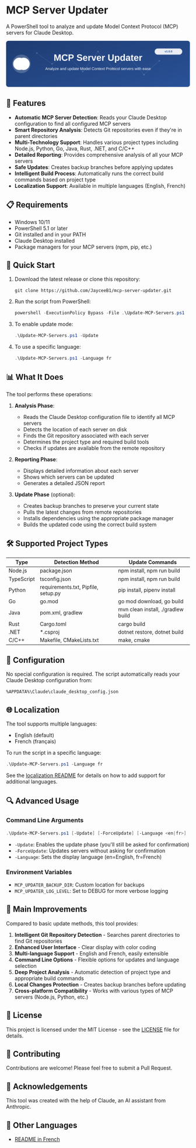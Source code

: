 # MCP Server Updater

A PowerShell tool to analyze and update Model Context Protocol (MCP) servers for Claude Desktop.

![MCP Server Updater Banner](https://raw.githubusercontent.com/JayceeB1/mcp-server-updater/main/assets/banner.svg)

## 🌟 Features

- **Automatic MCP Server Detection**: Reads your Claude Desktop configuration to find all configured MCP servers
- **Smart Repository Analysis**: Detects Git repositories even if they're in parent directories
- **Multi-Technology Support**: Handles various project types including Node.js, Python, Go, Java, Rust, .NET, and C/C++
- **Detailed Reporting**: Provides comprehensive analysis of all your MCP servers
- **Safe Updates**: Creates backup branches before applying updates
- **Intelligent Build Process**: Automatically runs the correct build commands based on project type
- **Localization Support**: Available in multiple languages (English, French)

## 📋 Requirements

- Windows 10/11
- PowerShell 5.1 or later
- Git installed and in your PATH
- Claude Desktop installed
- Package managers for your MCP servers (npm, pip, etc.)

## 🚀 Quick Start

1. Download the latest release or clone this repository:
   ```
   git clone https://github.com/JayceeB1/mcp-server-updater.git
   ```
   
2. Run the script from PowerShell:
   ```powershell
   powershell -ExecutionPolicy Bypass -File .\Update-MCP-Servers.ps1
   ```
   
3. To enable update mode:
   ```powershell
   .\Update-MCP-Servers.ps1 -Update
   ```
   
4. To use a specific language:
   ```powershell
   .\Update-MCP-Servers.ps1 -Language fr
   ```

## 📊 What It Does

The tool performs these operations:

1. **Analysis Phase**:
   - Reads the Claude Desktop configuration file to identify all MCP servers
   - Detects the location of each server on disk
   - Finds the Git repository associated with each server
   - Determines the project type and required build tools
   - Checks if updates are available from the remote repository

2. **Reporting Phase**:
   - Displays detailed information about each server
   - Shows which servers can be updated
   - Generates a detailed JSON report

3. **Update Phase** (optional):
   - Creates backup branches to preserve your current state
   - Pulls the latest changes from remote repositories
   - Installs dependencies using the appropriate package manager
   - Builds the updated code using the correct build system

## 🛠️ Supported Project Types

| Type | Detection Method | Update Commands |
|------|-----------------|-----------------|
| Node.js | package.json | npm install, npm run build |
| TypeScript | tsconfig.json | npm install, npm run build |
| Python | requirements.txt, Pipfile, setup.py | pip install, pipenv install |
| Go | go.mod | go mod download, go build |
| Java | pom.xml, gradlew | mvn clean install, ./gradlew build |
| Rust | Cargo.toml | cargo build |
| .NET | *.csproj | dotnet restore, dotnet build |
| C/C++ | Makefile, CMakeLists.txt | make, cmake |

## 🔧 Configuration

No special configuration is required. The script automatically reads your Claude Desktop configuration from:

```
%APPDATA%\Claude\claude_desktop_config.json
```

## 🌐 Localization

The tool supports multiple languages:

- English (default)
- French (français)

To run the script in a specific language:

```powershell
.\Update-MCP-Servers.ps1 -Language fr
```

See the [localization README](localization/README.md) for details on how to add support for additional languages.

## 🔍 Advanced Usage

### Command Line Arguments

```powershell
.\Update-MCP-Servers.ps1 [-Update] [-ForceUpdate] [-Language <en|fr>]
```

- `-Update`: Enables the update phase (you'll still be asked for confirmation)
- `-ForceUpdate`: Updates servers without asking for confirmation
- `-Language`: Sets the display language (en=English, fr=French)

### Environment Variables

- `MCP_UPDATER_BACKUP_DIR`: Custom location for backups
- `MCP_UPDATER_LOG_LEVEL`: Set to DEBUG for more verbose logging

## 🚀 Main Improvements

Compared to basic update methods, this tool provides:

1. **Intelligent Git Repository Detection** - Searches parent directories to find Git repositories
2. **Enhanced User Interface** - Clear display with color coding
3. **Multi-language Support** - English and French, easily extensible
4. **Command Line Options** - Flexible options for updates and language selection
5. **Deep Project Analysis** - Automatic detection of project type and appropriate build commands
6. **Local Changes Protection** - Creates backup branches before updating
7. **Cross-platform Compatibility** - Works with various types of MCP servers (Node.js, Python, etc.)

## 📄 License

This project is licensed under the MIT License - see the [LICENSE](LICENSE) file for details.

## 🤝 Contributing

Contributions are welcome! Please feel free to submit a Pull Request.

## 📣 Acknowledgements

This tool was created with the help of Claude, an AI assistant from Anthropic.

## 📝 Other Languages

- [README in French](README.fr.md)
